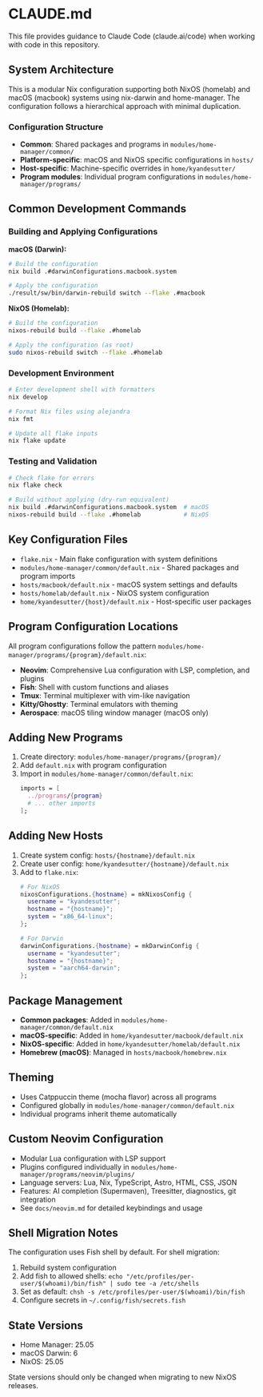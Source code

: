 # CLAUDE.md

This file provides guidance to Claude Code (claude.ai/code) when working with code in this repository.

## System Architecture

This is a modular Nix configuration supporting both NixOS (homelab) and macOS (macbook) systems using nix-darwin and home-manager. The configuration follows a hierarchical approach with minimal duplication.

### Configuration Structure
- **Common**: Shared packages and programs in `modules/home-manager/common/`
- **Platform-specific**: macOS and NixOS specific configurations in `hosts/`
- **Host-specific**: Machine-specific overrides in `home/kyandesutter/`
- **Program modules**: Individual program configurations in `modules/home-manager/programs/`

## Common Development Commands

### Building and Applying Configurations

**macOS (Darwin):**
```bash
# Build the configuration
nix build .#darwinConfigurations.macbook.system

# Apply the configuration  
./result/sw/bin/darwin-rebuild switch --flake .#macbook
```

**NixOS (Homelab):**
```bash
# Build the configuration
nixos-rebuild build --flake .#homelab

# Apply the configuration (as root)
sudo nixos-rebuild switch --flake .#homelab
```

### Development Environment
```bash
# Enter development shell with formatters
nix develop

# Format Nix files using alejandra
nix fmt

# Update all flake inputs
nix flake update
```

### Testing and Validation
```bash
# Check flake for errors
nix flake check

# Build without applying (dry-run equivalent)
nix build .#darwinConfigurations.macbook.system  # macOS
nixos-rebuild build --flake .#homelab            # NixOS
```

## Key Configuration Files

- `flake.nix` - Main flake configuration with system definitions
- `modules/home-manager/common/default.nix` - Shared packages and program imports
- `hosts/macbook/default.nix` - macOS system settings and defaults
- `hosts/homelab/default.nix` - NixOS system configuration
- `home/kyandesutter/{host}/default.nix` - Host-specific user packages

## Program Configuration Locations

All program configurations follow the pattern `modules/home-manager/programs/{program}/default.nix`:

- **Neovim**: Comprehensive Lua configuration with LSP, completion, and plugins
- **Fish**: Shell with custom functions and aliases
- **Tmux**: Terminal multiplexer with vim-like navigation
- **Kitty/Ghostty**: Terminal emulators with theming
- **Aerospace**: macOS tiling window manager (macOS only)

## Adding New Programs

1. Create directory: `modules/home-manager/programs/{program}/`
2. Add `default.nix` with program configuration
3. Import in `modules/home-manager/common/default.nix`:
   ```nix
   imports = [
     ../programs/{program}
     # ... other imports
   ];
   ```

## Adding New Hosts

1. Create system config: `hosts/{hostname}/default.nix`
2. Create user config: `home/kyandesutter/{hostname}/default.nix`  
3. Add to `flake.nix`:
   ```nix
   # For NixOS
   nixosConfigurations.{hostname} = mkNixosConfig {
     username = "kyandesutter";
     hostname = "{hostname}";
     system = "x86_64-linux";
   };
   
   # For Darwin  
   darwinConfigurations.{hostname} = mkDarwinConfig {
     username = "kyandesutter";
     hostname = "{hostname}";
     system = "aarch64-darwin";
   };
   ```

## Package Management

- **Common packages**: Added in `modules/home-manager/common/default.nix`
- **macOS-specific**: Added in `home/kyandesutter/macbook/default.nix`
- **NixOS-specific**: Added in `home/kyandesutter/homelab/default.nix`
- **Homebrew (macOS)**: Managed in `hosts/macbook/homebrew.nix`

## Theming

- Uses Catppuccin theme (mocha flavor) across all programs
- Configured globally in `modules/home-manager/common/default.nix`
- Individual programs inherit theme automatically

## Custom Neovim Configuration

- Modular Lua configuration with LSP support
- Plugins configured individually in `modules/home-manager/programs/neovim/plugins/`
- Language servers: Lua, Nix, TypeScript, Astro, HTML, CSS, JSON
- Features: AI completion (Supermaven), Treesitter, diagnostics, git integration
- See `docs/neovim.md` for detailed keybindings and usage

## Shell Migration Notes

The configuration uses Fish shell by default. For shell migration:
1. Rebuild system configuration
2. Add fish to allowed shells: `echo "/etc/profiles/per-user/$(whoami)/bin/fish" | sudo tee -a /etc/shells`
3. Set as default: `chsh -s /etc/profiles/per-user/$(whoami)/bin/fish`
4. Configure secrets in `~/.config/fish/secrets.fish`

## State Versions

- Home Manager: 25.05
- macOS Darwin: 6  
- NixOS: 25.05

State versions should only be changed when migrating to new NixOS releases.